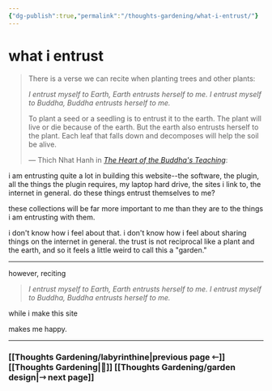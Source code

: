 ```yaml
---
{"dg-publish":true,"permalink":"/thoughts-gardening/what-i-entrust/"}
---
```


# what i entrust

> There is a verse we can recite when planting trees and other plants: 
> 
> *I entrust myself to Earth, 
> Earth entrusts herself to me. 
> I entrust myself to Buddha, 
> Buddha entrusts herself to me.* 
> 
> To plant a seed or a seedling is to entrust it to the earth. The plant will live or die because of the earth. But the earth also entrusts herself to the plant. Each leaf that falls down and decomposes will help the soil be alive.
> 
> &mdash; Thich Nhat Hanh in [*The Heart of the Buddha's Teaching*](https://www.dwms.org/uploads/8/7/8/7/87873912/thich_nhat_hanh_-_the_heart_of_buddhas_teaching.pdf):

i am entrusting quite a lot in building this website--the software, the plugin, all the things the plugin requires, my laptop hard drive, the sites i link to, the internet in general. do these things entrust themselves to me?

these collections will be far more important to me than they are to the things i am entrusting with them. 

i don't know how i feel about that. i don't know how i feel about sharing things on the internet in general. the trust is not reciprocal like a plant and the earth, and so it feels a little weird to call this a "garden." 

---

however, reciting

> *I entrust myself to Earth, 
> Earth entrusts herself to me. 
> I entrust myself to Buddha, 
> Buddha entrusts herself to me.* 

while i make this site 

makes me happy.

---
### [[Thoughts Gardening/labyrinthine\|previous page ⇽]] [[Thoughts Gardening\|💬]] [[Thoughts Gardening/garden design\|⇾ next page]]
